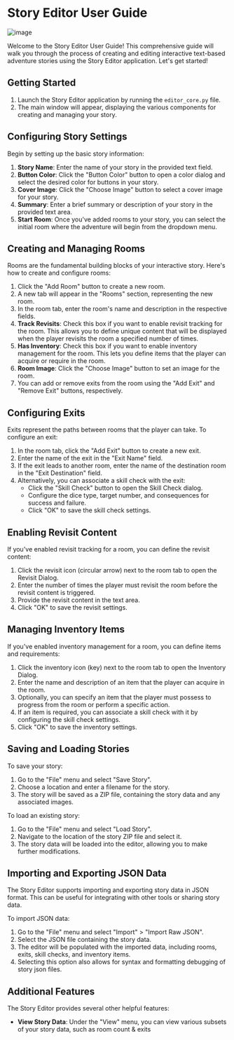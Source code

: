 # Story Editor User Guide

![image](https://github.com/ViciousSquid/Adventure/assets/161540961/6cc3d6ca-a4b3-4bdb-b943-6381d3abe2df)

Welcome to the Story Editor User Guide! This comprehensive guide will walk you through the process of creating and editing interactive text-based adventure stories using the Story Editor application. Let's get started!

## Getting Started

1. Launch the Story Editor application by running the `editor_core.py` file.
2. The main window will appear, displaying the various components for creating and managing your story.

## Configuring Story Settings

Begin by setting up the basic story information:

1. **Story Name**: Enter the name of your story in the provided text field.
2. **Button Color**: Click the "Button Color" button to open a color dialog and select the desired color for buttons in your story.
3. **Cover Image**: Click the "Choose Image" button to select a cover image for your story.
4. **Summary**: Enter a brief summary or description of your story in the provided text area.
5. **Start Room**: Once you've added rooms to your story, you can select the initial room where the adventure will begin from the dropdown menu.

## Creating and Managing Rooms

Rooms are the fundamental building blocks of your interactive story. Here's how to create and configure rooms:

1. Click the "Add Room" button to create a new room.
2. A new tab will appear in the "Rooms" section, representing the new room.
3. In the room tab, enter the room's name and description in the respective fields.
4. **Track Revisits**: Check this box if you want to enable revisit tracking for the room. This allows you to define unique content that will be displayed when the player revisits the room a specified number of times.
5. **Has Inventory**: Check this box if you want to enable inventory management for the room. This lets you define items that the player can acquire or require in the room.
6. **Room Image**: Click the "Choose Image" button to set an image for the room.
7. You can add or remove exits from the room using the "Add Exit" and "Remove Exit" buttons, respectively.

## Configuring Exits

Exits represent the paths between rooms that the player can take. To configure an exit:

1. In the room tab, click the "Add Exit" button to create a new exit.
2. Enter the name of the exit in the "Exit Name" field.
3. If the exit leads to another room, enter the name of the destination room in the "Exit Destination" field.
4. Alternatively, you can associate a skill check with the exit:
   - Click the "Skill Check" button to open the Skill Check dialog.
   - Configure the dice type, target number, and consequences for success and failure.
   - Click "OK" to save the skill check settings.

## Enabling Revisit Content

If you've enabled revisit tracking for a room, you can define the revisit content:

1. Click the revisit icon (circular arrow) next to the room tab to open the Revisit Dialog.
2. Enter the number of times the player must revisit the room before the revisit content is triggered.
3. Provide the revisit content in the text area.
4. Click "OK" to save the revisit settings.

## Managing Inventory Items

If you've enabled inventory management for a room, you can define items and requirements:

1. Click the inventory icon (key) next to the room tab to open the Inventory Dialog.
2. Enter the name and description of an item that the player can acquire in the room.
3. Optionally, you can specify an item that the player must possess to progress from the room or perform a specific action.
4. If an item is required, you can associate a skill check with it by configuring the skill check settings.
5. Click "OK" to save the inventory settings.

## Saving and Loading Stories

To save your story:

1. Go to the "File" menu and select "Save Story".
2. Choose a location and enter a filename for the story.
3. The story will be saved as a ZIP file, containing the story data and any associated images.

To load an existing story:

1. Go to the "File" menu and select "Load Story".
2. Navigate to the location of the story ZIP file and select it.
3. The story data will be loaded into the editor, allowing you to make further modifications.

## Importing and Exporting JSON Data

The Story Editor supports importing and exporting story data in JSON format. This can be useful for integrating with other tools or sharing story data.

To import JSON data:

1. Go to the "File" menu and select "Import" > "Import Raw JSON".
2. Select the JSON file containing the story data.
3. The editor will be populated with the imported data, including rooms, exits, skill checks, and inventory items.
4. Selecting this option also allows for syntax and formatting debugging of story json files.

## Additional Features

The Story Editor provides several other helpful features:

- **View Story Data**: Under the "View" menu, you can view various subsets of your story data, such as room count & exits
